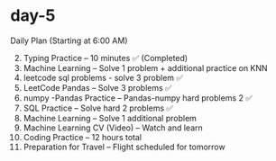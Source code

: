 # day-5
Daily Plan (Starting at 6:00 AM)

2. Typing Practice – 10 minutes ✅ (Completed)
3. Machine Learning – Solve 1 problem + additional practice on KNN
4. leetcode sql problems - solve 3 problem ✅  
5. LeetCode Pandas – Solve 3 problems ✅
6. numpy -Pandas Practice –  Pandas-numpy hard problems 2 ✅ 
7. SQL Practice – Solve hard 2 problems ✅  
8. Machine Learning – Solve 1 additional problem
9. Machine Learning CV (Video) – Watch and learn
12. Coding Practice – 12 hours total
13. Preparation for Travel – Flight scheduled for tomorrow
